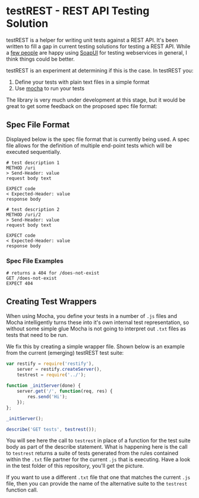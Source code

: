 # testREST - REST API Testing Solution

testREST is a helper for writing unit tests against a REST API.  It's been written to fill a gap in current testing solutions for testing a REST API.  While a [few people](http://stackoverflow.com/questions/203495/testing-rest-webservices) are happy using [SoapUI](http://www.soapui.org/) for testing webservices in general, I think things could be better.

testREST is an experiment at determining if this is the case.  In testREST you:

1. Define your tests with plain text files in a simple format
2. Use [mocha](https://github.com/visionmedia/mocha) to run your tests

The library is very much under development at this stage, but it would be great to get some feedback on the proposed spec file format:

## Spec File Format

Displayed below is the spec file format that is currently being used.  A spec file allows for the definition of multiple end-point tests which will be executed sequentially.

```
# test description 1
METHOD /uri
> Send-Header: value
request body text

EXPECT code
< Expected-Header: value
response body

# test description 2
METHOD /uri/2
> Send-Header: value
request body text

EXPECT code
< Expected-Header: value
response body
```

### Spec File Examples

```
# returns a 404 for /does-not-exist
GET /does-not-exist
EXPECT 404
```

## Creating Test Wrappers

When using Mocha, you define your tests in a number of `.js` files and Mocha intelligently turns these into it's own internal test representation, so without some simple glue Mocha is not going to interpret out `.txt` files as tests that need to be run.

We fix this by creating a simple wrapper file.  Shown below is an example from the current (emerging) testREST test suite:

```js
var restify = require('restify'),
    server = restify.createServer(),
    testrest = require('../');
    
function _initServer(done) {
    server.get('/', function(req, res) {
        res.send('Hi');
    });
};

_initServer();

describe('GET tests', testrest());
```

You will see here the call to `testrest` in place of a function for the test suite body as part of the describe statement.  What is happening here is the call to `testrest` returns a suite of tests generated from the rules contained within the `.txt` file partner for the current `.js` that is executing.  Have a look in the test folder of this repository, you'll get the picture.

If you want to use a different `.txt` file that one that matches the current `.js` file, then you can provide the name of the alternative suite to the `testrest` function call.